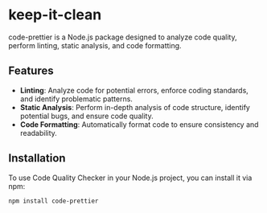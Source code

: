 # keep-it-clean
code-prettier is a Node.js package designed to analyze code quality, perform linting, static analysis, and code formatting.

## Features

- **Linting**: Analyze code for potential errors, enforce coding standards, and identify problematic patterns.
- **Static Analysis**: Perform in-depth analysis of code structure, identify potential bugs, and ensure code quality.
- **Code Formatting**: Automatically format code to ensure consistency and readability.

## Installation

To use Code Quality Checker in your Node.js project, you can install it via npm:

```bash
npm install code-prettier

